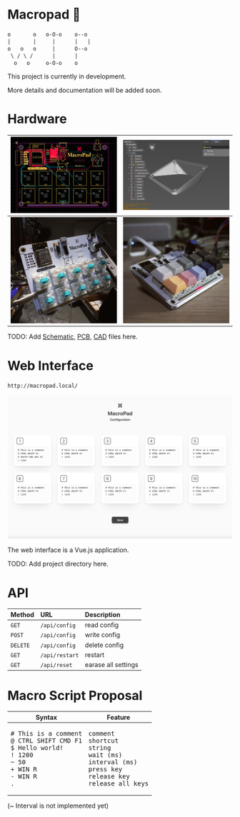 
# Macropad 🚧
```
o       o   o-O-o    o--o  
|       |     |      |   | 
o   o   o     |      O--o  
 \ / \ /      |      |     
  o   o     o-O-o    o     
```
This project is currently in development.

More details and documentation will be added soon.

# Hardware

| ![](.misc/Screenshot%202022-02-08%20at%2021.19.25@2x.png) | ![](.misc/Screenshot%202022-02-08%20at%2021.21.45@2x.png) |
| - | - | 
| ![](.misc/_G000317.jpg) | ![](.misc/_G000322.jpg) | 

TODO: Add [Schematic](), [PCB](), [CAD]() files here.


# Web Interface
`http://macropad.local/`

![](.misc/Screenshot%202022-03-17%20at%2011.51.58@2x.png)

The web interface is a Vue.js application.

TODO: Add project directory here.

# API

| **Method** | **URL** | **Description** |
| :--- | :--- | :--- |
| `GET` | `/api/config` | read config |
| `POST` | `/api/config` | write config |
| `DELETE` | `/api/config` | delete config |
| `GET` | `/api/restart` | restart |
| `GET` | `/api/reset` | earase all settings |



# Macro Script Proposal

<table>
    <thead>
        <tr>
            <th>Syntax</th>
            <th>Feature</th>
        </tr>
    </thead>
    <tbody>
        <tr>
            <td>
<pre># This is a comment
@ CTRL SHIFT CMD F1
$ Hello world!
! 1200
~ 50
+ WIN R
- WIN R
.</pre>
            </td>
            <td>
<pre>comment
shortcut
string
wait (ms)
interval (ms)
press key
release key
release all keys</pre>
            </td>
        </tr>
    </tbody>
</table>

(~ Interval is not implemented yet)